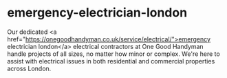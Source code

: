 # emergency-electrician-london
Our dedicated &lt;a href="https://onegoodhandyman.co.uk/service/electrical/">emergency electrician london&lt;/a> electrical contractors at One Good Handyman handle projects of all sizes, no matter how minor or complex. We're here to assist with electrical issues in both residential and commercial properties across London. 
